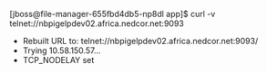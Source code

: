 [jboss@file-manager-655fbd4db5-np8dl app]$ curl -v telnet://nbpigelpdev02.africa.nedcor.net:9093
* Rebuilt URL to: telnet://nbpigelpdev02.africa.nedcor.net:9093/
*   Trying 10.58.150.57...
* TCP_NODELAY set
